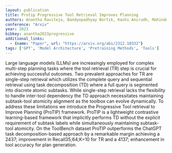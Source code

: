 ```yaml
---
layout: publication
title: Protip Progressive Tool Retrieval Improves Planning
authors: Anantha Raviteja, Bandyopadhyay Bortik, Kashi Anirudh, Mahinder Sayantan, Hill Andrew W, Chappidi Srinivas
conference: "Arxiv"
year: 2023
bibkey: anantha2023progressive
additional_links:
  - {name: "Paper", url: "https://arxiv.org/abs/2312.10332"}
tags: ['GPT', 'Model Architecture', 'Pretraining Methods', 'Tools']
---
```

Large language models (LLMs) are increasingly employed for complex multi-step planning tasks where the tool retrieval (TR) step is crucial for achieving successful outcomes. Two prevalent approaches for TR are single-step retrieval which utilizes the complete query and sequential retrieval using task decomposition (TD) where a full query is segmented into discrete atomic subtasks. While single-step retrieval lacks the flexibility to handle inter-tool dependency the TD approach necessitates maintaining subtask-tool atomicity alignment as the toolbox can evolve dynamically. To address these limitations we introduce the Progressive Tool retrieval to Improve Planning (ProTIP) framework. ProTIP is a lightweight contrastive learning-based framework that implicitly performs TD without the explicit requirement of subtask labels while simultaneously maintaining subtask-tool atomicity. On the ToolBench dataset ProTIP outperforms the ChatGPT task decomposition-based approach by a remarkable margin achieving a 2437; improvement in Recall35;64;K=10 for TR and a 4137; enhancement in tool accuracy for plan generation.
